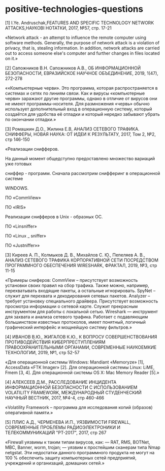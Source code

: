 # positive-technologies-questions

[1] I.Ye. Andruschak,FEATURES AND SPECIFIC TECHNOLOGY NETWORK ATTACKS,НАУКОВІ НОТАТКИ, 2017, №57, стр. 17-21
 
«Network attack - an attempt to influence the remote computer using software methods. Generally, the purpose of network attack is a violation of privacy, that is, stealing information. In addition, network attacks are carried out to access someone else's computer and further changes in files located on it.»
 
[2] Сапожников В.Н. Сапожников А.В., ОБ ИНФОРМАЦИОННОЙ БЕЗОПАСНОСТИ, ЕВРАЗИЙСКОЕ НАУЧНОЕ ОБЪЕДИНЕНИЕ, 2019, 1(47), 272-278
 
««Компьютерные черви». Это программа, которая распространяется в системах и сетях по линиям связи. Как и вирусы «компьютерные черви» заражают другие программы, однако в отличие от вирусов они не имеют программы-носителя. Для размножения «червь» обычно использует дополнительный вход в операционную систему, который создаётся для удобства её отладки и который нередко забывают убрать по окончании отладки.»
 
[3] Ромашкин Д.О., Жилина Е.В, АНАЛИЗ СЕТЕВОГО ТРАФИКА. СНИФФЕРЫ, НОВАЯ НАУКА: ОТ ИДЕИ К РЕЗУЛЬТАТУ, 2017, Том 2, №2, стр 146-150
 
«Реализации снифферов.

На данный момент общедступно предоставлено множество вариаций уже готовых

сниффер - программ. Сначала рассмотрим снифферинг в операционной системе

WINDOWS.

ПО «CommView»

ПО «IRIS»

Реализации снифферов в Unix - образных ОС.

ПО «Linsniffer»

ПО «Linux _ sniffer»

ПО «Justniffer»»

 
[3] Киреев А. П., Колмыков Д. В., Михайлов С. Ю., Пепеляев А. В., АНАЛИЗ СЕТЕВОГО ТРАФИКА КОРПОРАТИВНОЙ СЕТИ ПОСРЕДСТВОМ ПРОГРАММНОГО ОБЕСПЕЧЕНИЯ WIRESHARK, ФРАКТАЛ, 2019, №3, стр 11-15
 
«Примеры сниферов: CommView – присутствует возможность установки своих правил на сбор трафика. Также можно, например, перехватывать входящие пакеты, а остальные игнорировать. SpyNet – служит для перехвата и декодирования сетевых пакетов. Analyzer – требует установку специального драйвера. Присутствует возможность просмотра информации о сетевой карте. Служит прекрасным инструментом для работы с локальной сетью. Wireshark — инструмент для захвата и анализа сетевого трафика. Работает с подавляющим большинством известных протоколов, имеет понятный, логичный графический интерфейс и мощнейшую систему фильтров.»
 
[4] ИВАНОВ В.Ю., ЖИГАЛОВ К.Ю., К ВОПРОСУ СОВЕРШЕНСТВОВАНИЯ ПРОТИВОДЕЙСТВИЯ КИБЕРПРЕСТУПЛЕНИЯМ ПРАВООХРАНИТЕЛЬНЫМИ ОРГАНАМИ, СОВРЕМЕННЫЕ НАУКОЕМКИЕ ТЕХНОЛОГИИ, 2019, №1, стр 52-57
 
«Для операционной системы Windows: Mandiant «Memoryze» [1], AccessData «FTK Imager» [2]. Для операционной системы Linux: LiME, Fmem [3, 4]. Для операционной системы OS X: Mac Memory Reader [5].»
 
[4] АЛЕКСЕЕВ Д.М., РАССЛЕДОВАНИЕ ИНЦИДЕНТА ИНФОРМАЦИОННОЙ БЕЗОПАСНОСТИ С ИСПОЛЬЗОВАНИЕМ VOLATILITY FRAMEWORK, МЕЖДУНАРОДНЫЙ СТУДЕНЧЕСКИЙ НАУЧНЫЙ ВЕСТНИК, 2017, №4-4, стр 460-466
 
«Volatility Framework – программа для исследования копий (образов) оперативной памяти.»
 
[5] ПЛИС А.Д., ЧЕРМЕНЕВА И.П., УЯЗВИМОСТИ FIREWALL, СОВРЕМЕННЫЕ ПРОБЛЕМЫ РАДИОЭЛЕКТРОНИКИ И ТЕЛЕКОММУНИКАЦИЙ "РТ-2017", 2017, стр 267
 
«Firewall уязвимы к таким типам вирусов, как: — RAT, RMS, BOTNet, MBC, Banner, worm, trojan; — уязвим к простейшим сканерам типа Nmap netgstat. Эти недостатки данного программного продукта не могут на 100 % обеспечить защиту компьютерных сетей предприятий, учреждений и организаций, домашних сетей.»
